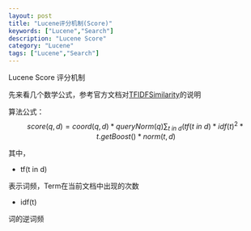```yaml
---
layout: post
title: "Lucene评分机制(Score)"
keywords: ["Lucene","Search"]
description: "Lucene Score"
category: "Lucene"
tags: ["Lucene","Search"]
---
```

Lucene Score 评分机制

先来看几个数学公式，参考官方文档对[TFIDFSimilarity](http://lucene.apache.org/core/5_3_0/core/org/apache/lucene/search/similarities/TFIDFSimilarity.html)的说明

算法公式：
$$score(q,d)=coord(q,d)*queryNorm(q)\sum_{t\ in\ d }(tf( t\ in\ d )*idf(t)^2*t.getBoost()*norm(t,d)$$

其中，
*  tf(t in d) 

表示词频，Term在当前文档中出现的次数

* idf(t)

词的逆词频
